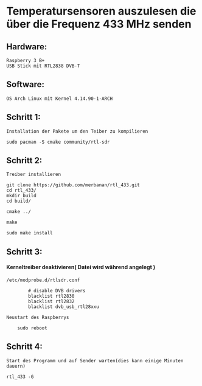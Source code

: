 # Temperatursensoren auszulesen die über die Frequenz 433 MHz senden 


## Hardware:
    Raspberry 3 B+
    USB Stick mit RTL2838 DVB-T
         
## Software: 
    OS Arch Linux mit Kernel 4.14.90-1-ARCH
       
       
       
## Schritt 1:

    Installation der Pakete um den Teiber zu kompilieren
    
    sudo pacman -S cmake community/rtl-sdr
    
## Schritt 2:
   
    Treiber installieren
   
    git clone https://github.com/merbanan/rtl_433.git
    cd rtl_433/
    mkdir build
    cd build/
    
    cmake ../
    
    make
    
    sudo make install
   
## Schritt 3: 
    
   #### Kerneltreiber deaktivieren( Datei wird während angelegt )
    
    /etc/modprobe.d/rtlsdr.conf
    
            # disable DVB drivers
            blacklist rtl2830
            blacklist rtl2832
            blacklist dvb_usb_rtl28xxu

    Neustart des Raspberrys
    
        sudo reboot
        
## Schritt 4:

    Start des Programm und auf Sender warten(dies kann einige Minuten dauern)
    
    rtl_433 -G 

